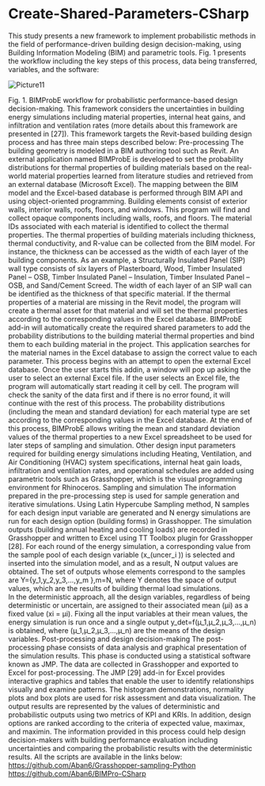 # Create-Shared-Parameters-CSharp

This study presents a new framework to implement probabilistic methods in the field of performance-driven building design decision-making, using Building Information Modeling (BIM) and parametric tools. Fig. 1 presents the workflow including the key steps of this process, data being transferred, variables, and the software:

![Picture11](https://user-images.githubusercontent.com/44682432/121601208-40782a00-ca0b-11eb-9bdf-6084e003ba89.png)
 
Fig. 1. BIMProbE workflow for probabilistic performance-based design decision-making.
This framework considers the uncertainties in building energy simulations including material properties, internal heat gains, and infiltration and ventilation rates (more details about this framework are presented in [27]). This framework targets the Revit-based building design process and has three main steps described below: 
Pre-processing
The building geometry is modeled in a BIM authoring tool such as Revit. An external application named BIMProbE is developed to set the probability distributions for thermal properties of building materials based on the real-world material properties learned from literature studies and retrieved from an external database (Microsoft Excel). The mapping between the BIM model and the Excel-based database is performed through BIM API and using object-oriented programming. 
Building elements consist of exterior walls, interior walls, roofs, floors, and windows. This program will find and collect opaque components including walls, roofs, and floors. The material IDs associated with each material is identified to collect the thermal properties. The thermal properties of building materials including thickness, thermal conductivity, and R-value can be collected from the BIM model. For instance, the thickness can be accessed as the width of each layer of the building components. As an example, a Structurally Insulated Panel (SIP) wall type consists of six layers of Plasterboard, Wood, Timber Insulated Panel – OSB, Timber Insulated Panel – Insulation, Timber Insulated Panel – OSB, and Sand/Cement Screed. The width of each layer of an SIP wall can be identified as the thickness of that specific material. If the thermal properties of a material are missing in the Revit model, the program will create a thermal asset for that material and will set the thermal properties according to the corresponding values in the Excel database. 
BIMProbE add-in will automatically create the required shared parameters to add the probability distributions to the building material thermal properties and bind them to each building material in the project. This application searches for the material names in the Excel database to assign the correct value to each parameter. This process begins with an attempt to open the external Excel database. Once the user starts this addin, a window will pop up asking the user to select an external Excel file. If the user selects an Excel file, the program will automatically start reading it cell by cell. The program will check the sanity of the data first and if there is no error found, it will continue with the rest of this process. The probability distributions (including the mean and standard deviation) for each material type are set according to the corresponding values in the Excel database. At the end of this process, BIMProbE allows writing the mean and standard deviation values of the thermal properties to a new Excel spreadsheet to be used for later steps of sampling and simulation.
Other design input parameters required for building energy simulations including Heating, Ventilation, and Air Conditioning (HVAC) system specifications, internal heat gain loads, infiltration and ventilation rates, and operational schedules are added using parametric tools such as Grasshopper, which is the visual programming environment for Rhinoceros.
Sampling and simulation
The information prepared in the pre-processing step is used for sample generation and iterative simulations. Using Latin Hypercube Sampling method, N samples for each design input variable are generated and N energy simulations are run for each design option (building forms) in Grasshopper. The simulation outputs (building annual heating and cooling loads) are recorded in Grasshopper and written to Excel using TT Toolbox plugin for Grasshopper [28]. For each round of the energy simulation, a corresponding value from the sample pool of each design variable (x_(uncer_i )) is selected and inserted into the simulation model, and as a result, N output values are obtained. The set of outputs whose elements correspond to the samples are Y={y_1,y_2,y_3,…,y_m },m=N, where Y denotes the space of output values, which are the results of building thermal load simulations.    
In the deterministic approach, all the design variables, regardless of being deterministic or uncertain, are assigned to their associated mean (µi) as a fixed value (xi = µi). Fixing all the input variables at their mean values, the energy simulation is run once and a single output y_det=f(µ_1,µ_2,µ_3,…,µ_n) is obtained, where (µ_1,µ_2,µ_3,…,µ_n) are the means of the design variables. 
Post-processing and design decision-making
The post-processing phase consists of data analysis and graphical presentation of the simulation results. This phase is conducted using a statistical software known as JMP. The data are collected in Grasshopper and exported to Excel for post-processing. The JMP [29] add-in for Excel provides interactive graphics and tables that enable the user to identify relationships visually and examine patterns. The histogram demonstrations, normality plots and box plots are used for risk assessment and data visualization.
The output results are represented by the values of deterministic and probabilistic outputs using two metrics of KPI and KRIs. In addition, design options are ranked according to the criteria of expected value, maximax, and maximin. The information provided in this process could help design decision-makers with building performance evaluation including uncertainties and comparing the probabilistic results with the deterministic results.
All the scripts are available in the links below:
https://github.com/Aban6/Grasshopper-sampling-Python
https://github.com/Aban6/BIMPro-CSharp
